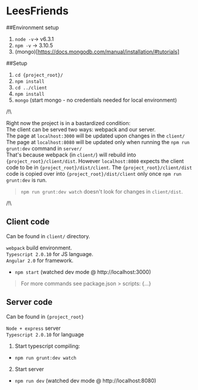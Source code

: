 # LeesFriends

##Environment setup
1. `node -v`-> v6.3.1
2. `npm -v` -> 3.10.5
3. (mongo)[https://docs.mongodb.com/manual/installation/#tutorials]

##Setup
1. `cd {project_root}/`
2. `npm install`
3. `cd ../client`
4. `npm install`
5. `mongo` (start mongo - no credentials needed for local environment)

/!\  

Right now the project is in a bastardized condition:  
The client can be served two ways: webpack and our server.  
The page at `localhost:3000` will be updated upon changes in the `client/`  
The page at `localhost:8080` will be updated only when running the `npm run grunt:dev` command in `server/`  
That's because webpack (in `client/`) will rebuild into `{project_root}/client/dist`.
However `localhost:8080` expects the client code to be in `{project_root}/dist/client`.
The `{project_root}/client/dist` code is copied over into `{project_root}/dist/client` only once `npm run grunt:dev` is run.
> `npm run grunt:dev watch` doesn't look for changes in `client/dist`.  

/!\  

## Client code
Can be found in `client/` directory.

`webpack` build environment.  
`Typescript 2.0.10` for JS language.  
`Angular 2.0` for framework.  

- `npm start` (watched dev mode @ http://localhost:3000)
> For more commands see package.json > scripts: {...}

## Server code
Can be found in `{project_root}`

`Node + express` server  
`Typescript 2.0.10` for language  

1. Start typescript compiling:
- `npm run grunt:dev watch`
2. Start server
- `npm run dev` (watched dev mode @ http://localhost:8080)
